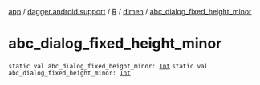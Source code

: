 [app](../../../index.md) / [dagger.android.support](../../index.md) / [R](../index.md) / [dimen](index.md) / [abc_dialog_fixed_height_minor](./abc_dialog_fixed_height_minor.md)

# abc_dialog_fixed_height_minor

`static val abc_dialog_fixed_height_minor: `[`Int`](https://kotlinlang.org/api/latest/jvm/stdlib/kotlin/-int/index.html)
`static val abc_dialog_fixed_height_minor: `[`Int`](https://kotlinlang.org/api/latest/jvm/stdlib/kotlin/-int/index.html)